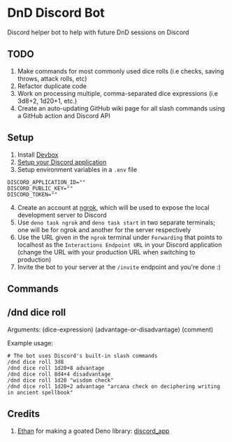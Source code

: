 # DnD Discord Bot

Discord helper bot to help with future DnD sessions on Discord

## TODO

1. Make commands for most commonly used dice rolls (i.e checks, saving throws, attack rolls, etc)
2. Refactor duplicate code
3. Work on processing multiple, comma-separated dice expressions (i.e 3d8+2, 1d20+1, etc.)
4. Create an auto-updating GitHub wiki page for all slash commands using a GitHub action and Discord API

## Setup

1. Install [Devbox](https://github.com/jetify-com/devbox)
2. [Setup your Discord application](https://discord.com/developers/docs/intro)
3. Setup environment variables in a `.env` file

```
DISCORD_APPLICATION_ID=""
DISCORD_PUBLIC_KEY=""
DISCORD_TOKEN=""
```

4. Create an account at [ngrok](https://ngrok.com/), which will be used to expose the local development server to Discord
5. Use `deno task ngrok` and `deno task start` in two separate terminals; one will be for ngrok and another for the server respectively
6. Use the URL given in the `ngrok` terminal under `Forwarding` that points to localhost as the `Interactions Endpoint URL` in your Discord application (change the URL with your production URL when switching to production)
7. Invite the bot to your server at the `/invite` endpoint and you're done :)

## Commands

## /dnd dice roll

Arguments: (dice-expression) (advantage-or-disadvantage) (comment)

Example usage:

```
# The bot uses Discord's built-in slash commands
/dnd dice roll 3d8
/dnd dice roll 1d20+8 advantage
/dnd dice roll 8d4+4 disadvantage
/dnd dice roll 1d20 "wisdom check"
/dnd dice roll 1d20+2 advantage "arcana check on deciphering writing in ancient spellbook"
```

## Credits

1. [Ethan](https://github.com/EthanThatOneKid) for making a goated Deno library: [discord_app](https://github.com/EthanThatOneKid/discord_app)
